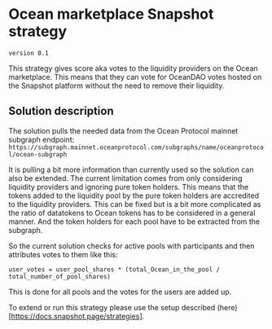 # Ocean marketplace Snapshot strategy

```version 0.1```

This strategy gives score aka votes to the liquidity providers on the Ocean marketplace. This means that they can vote for OceanDAO votes hosted on the Snapshot platform without the need to remove their liquidity.

## Solution description

The solution pulls the needed data from the Ocean Protocol mainnet subgraph endpoint:
```https://subgraph.mainnet.oceanprotocol.com/subgraphs/name/oceanprotocol/ocean-subgraph```

It is pulling a bit more information than currently used so the solution can also be extended. The current limitation comes from only considering liquidity providers and ignoring pure token holders. This means that the tokens added to the liquidity pool by the pure token holders are accredited to the liquidity providers. This can be fixed but is a bit more complicated as the ratio of datatokens to Ocean tokens has to be considered in a general manner. And the token holders for each pool have to be extracted from the subgraph.

So the current solution checks for active pools with participants and then attributes votes to them like this:
```
user_votes = user_pool_shares * (total_Ocean_in_the_pool / total_number_of_pool_shares)
```
This is done for all pools and the votes for the users are added up.

To extend or run this strategy please use the setup described (here)[https://docs.snapshot.page/strategies].
